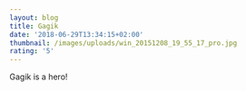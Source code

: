 ```yaml
---
layout: blog
title: Gagik
date: '2018-06-29T13:34:15+02:00'
thumbnail: /images/uploads/win_20151208_19_55_17_pro.jpg
rating: '5'
---
```

Gagik is a hero!
